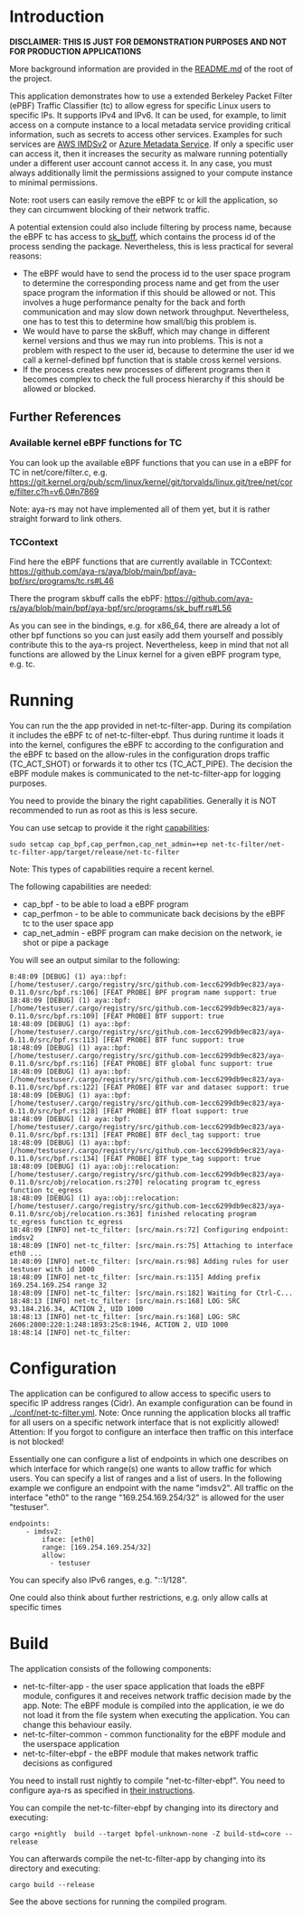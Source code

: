 # Introduction
**DISCLAIMER: THIS IS JUST FOR DEMONSTRATION PURPOSES AND NOT FOR PRODUCTION APPLICATIONS**

More background information are provided in the [README.md](../README.md) of the root of the project.

This application demonstrates how to use a extended Berkeley Packet Filter (ePBF) Traffic Classifier (tc) to allow egress for specific Linux users to specific IPs. It supports IPv4 and IPv6. It can be used, for example, to limit access on a compute instance to a local metadata service providing critical information, such as secrets to access other services. Examples for such services are [AWS IMDSv2](https://docs.aws.amazon.com/AWSEC2/latest/UserGuide/configuring-instance-metadata-service.html) or [Azure Metadata Service](https://learn.microsoft.com/en-us/azure/virtual-machines/linux/instance-metadata-service). If only a specific user can access it, then it increases the security as malware running potentially under a different user account cannot access it. In any case, you must always additionally limit the permissions assigned to your compute instance to minimal permissions.

Note: root users can easily remove the eBPF tc or kill the application, so they can circumwent blocking of their network traffic.

A potential extension could also include filtering by process name, because the eBPF tc has access to [sk_buff](https://docs.kernel.org/networking/kapi.html#c.sk_buff), which contains the process id of the process sending the package. Nevertheless, this is less practical for several reasons:
* The eBPF would have to send the process id to the user space program to determine the corresponding process name and get from the user space program the information if this should be allowed or not. This involves a huge performance penalty for the back and forth communication and may slow down network throughput. Nevertheless, one has to test this to determine how small/big this problem is.
* We would have to parse the skBuff, which may change in different kernel versions and thus we may run into problems. This is not a problem with respect to the user id, because to determine the user id we call a kernel-defined bpf function that is stable cross kernel versions. 
* If the process creates new processes of different programs then it becomes complex to check the full process hierarchy if this should be allowed or blocked.

## Further References
### Available kernel eBPF functions for TC
You can look up the available eBPF functions that you can use in a eBPF for TC in net/core/filter.c, e.g. https://git.kernel.org/pub/scm/linux/kernel/git/torvalds/linux.git/tree/net/core/filter.c?h=v6.0#n7869

Note: aya-rs may not have implemented all of them yet, but it is rather straight forward to link others. 

### TCContext
Find here the eBPF functions that are currently available in TCContext:
https://github.com/aya-rs/aya/blob/main/bpf/aya-bpf/src/programs/tc.rs#L46

There the program skbuff calls the ebPF: https://github.com/aya-rs/aya/blob/main/bpf/aya-bpf/src/programs/sk_buff.rs#L56

As you can see in the bindings, e.g. for x86_64, there are already a lot of other bpf functions so you can just easily add them yourself and possibly contribute this to the aya-rs project. Nevertheless, keep in mind that not all functions are allowed by the Linux kernel for a given eBPF program type, e.g. tc.

# Running
You can run the the app provided in net-tc-filter-app. During its compilation it includes the eBPF tc of net-tc-filter-ebpf. Thus during runtime it loads it into the kernel, configures the eBPF tc according to the configuration and the eBPF tc based on the allow-rules in the configuration drops traffic (TC_ACT_SHOT) or forwards it to other tcs (TC_ACT_PIPE). The decision the eBPF module makes is communicated to the net-tc-filter-app for logging purposes.

You need to provide the binary the right capabilities. Generally it is NOT recommended to run as root as this is less secure.

You can use setcap to provide it the right [capabilities](https://man7.org/linux/man-pages/man7/capabilities.7.html):
```
sudo setcap cap_bpf,cap_perfmon,cap_net_admin=+ep net-tc-filter/net-tc-filter-app/target/release/net-tc-filter
```

Note: This types of capabilities require a recent kernel.

The following capabilities are needed:
* cap_bpf - to be able to load a eBPF program
* cap_perfmon - to be able to communicate back decisions by the eBPF tc to the user space app
* cap_net_admin - eBPF program can make decision on the network, ie shot or pipe a package


You will see an output similar to the following:
```
8:48:09 [DEBUG] (1) aya::bpf: [/home/testuser/.cargo/registry/src/github.com-1ecc6299db9ec823/aya-0.11.0/src/bpf.rs:106] [FEAT PROBE] BPF program name support: true
18:48:09 [DEBUG] (1) aya::bpf: [/home/testuser/.cargo/registry/src/github.com-1ecc6299db9ec823/aya-0.11.0/src/bpf.rs:109] [FEAT PROBE] BTF support: true
18:48:09 [DEBUG] (1) aya::bpf: [/home/testuser/.cargo/registry/src/github.com-1ecc6299db9ec823/aya-0.11.0/src/bpf.rs:113] [FEAT PROBE] BTF func support: true
18:48:09 [DEBUG] (1) aya::bpf: [/home/testuser/.cargo/registry/src/github.com-1ecc6299db9ec823/aya-0.11.0/src/bpf.rs:116] [FEAT PROBE] BTF global func support: true
18:48:09 [DEBUG] (1) aya::bpf: [/home/testuser/.cargo/registry/src/github.com-1ecc6299db9ec823/aya-0.11.0/src/bpf.rs:122] [FEAT PROBE] BTF var and datasec support: true
18:48:09 [DEBUG] (1) aya::bpf: [/home/testuser/.cargo/registry/src/github.com-1ecc6299db9ec823/aya-0.11.0/src/bpf.rs:128] [FEAT PROBE] BTF float support: true
18:48:09 [DEBUG] (1) aya::bpf: [/home/testuser/.cargo/registry/src/github.com-1ecc6299db9ec823/aya-0.11.0/src/bpf.rs:131] [FEAT PROBE] BTF decl_tag support: true
18:48:09 [DEBUG] (1) aya::bpf: [/home/testuser/.cargo/registry/src/github.com-1ecc6299db9ec823/aya-0.11.0/src/bpf.rs:134] [FEAT PROBE] BTF type_tag support: true
18:48:09 [DEBUG] (1) aya::obj::relocation: [/home/testuser/.cargo/registry/src/github.com-1ecc6299db9ec823/aya-0.11.0/src/obj/relocation.rs:270] relocating program tc_egress function tc_egress
18:48:09 [DEBUG] (1) aya::obj::relocation: [/home/testuser/.cargo/registry/src/github.com-1ecc6299db9ec823/aya-0.11.0/src/obj/relocation.rs:363] finished relocating program tc_egress function tc_egress
18:48:09 [INFO] net-tc_filter: [src/main.rs:72] Configuring endpoint: imdsv2
18:48:09 [INFO] net-tc_filter: [src/main.rs:75] Attaching to interface eth0 ...
18:48:09 [INFO] net-tc_filter: [src/main.rs:98] Adding rules for user testuser with id 1000
18:48:09 [INFO] net-tc_filter: [src/main.rs:115] Adding prefix 169.254.169.254 range 32
18:48:09 [INFO] net-tc_filter: [src/main.rs:182] Waiting for Ctrl-C...
18:48:13 [INFO] net-tc_filter: [src/main.rs:168] LOG: SRC 93.184.216.34, ACTION 2, UID 1000
18:48:13 [INFO] net-tc_filter: [src/main.rs:168] LOG: SRC 2606:2800:220:1:248:1893:25c8:1946, ACTION 2, UID 1000
18:48:14 [INFO] net-tc_filter:

```

# Configuration

The application can be configured to allow access to specific users to specific IP address ranges (Cidr). An example configuration can be found in [../conf/net-tc-filter.yml](../conf/net-tc-filter.yml). Note: Once running the application blocks all traffic for all users on a specific network interface that is not explicitly allowed! Attention: If you forgot to configure an interface then traffic on this interface is not blocked!

Essentially one can configure a list of endpoints in which one describes on which interface for which range(s) one wants to allow traffic for which users. You can specify a list of ranges and a list of users.
In the following example we configure an endpoint with the name "imdsv2". All traffic on the interface "eth0" to the range "169.254.169.254/32" is allowed for the user "testuser".

```
endpoints:
    - imdsv2:
        iface: [eth0] 
        range: [169.254.169.254/32]
        allow:
          - testuser

```

You can specify also IPv6 ranges, e.g. "::1/128". 

One could also think about further restrictions, e.g. only allow calls at specific times

# Build

The application consists of the following components:
* net-tc-filter-app - the user space application that loads the eBPF module, configures it and receives network traffic decision made by the app. Note: The eBPF module is compiled into the application, ie we do not load it from the file system when executing the application. You can change this behaviour easily.
* net-tc-filter-common - common functionality for the eBPF module and the userspace application
* net-tc-filter-ebpf - the eBPF module that makes network traffic decisions as configured

You need to install rust nightly to compile "net-tc-filter-ebpf". You need to configure aya-rs as specified in [their instructions](https://aya-rs.dev/book/start/development/).

You can compile the net-tc-filter-ebpf by changing into its directory and executing:
```
cargo +nightly  build --target bpfel-unknown-none -Z build-std=core --release
```

You can afterwards compile the net-tc-filter-app by changing into its directory and executing:
```
cargo build --release
```

See the above sections for running the compiled program.